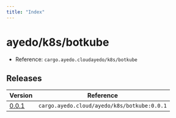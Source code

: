 ```yaml
---
title: "Index"
---
```



# ayedo/k8s/botkube

- Reference: `cargo.ayedo.cloudayedo/k8s/botkube`

## Releases 

| Version  | Reference | 
|---|---|
| [0.0.1](releases/0.0.1) | `cargo.ayedo.cloud/ayedo/k8s/botkube:0.0.1` |
